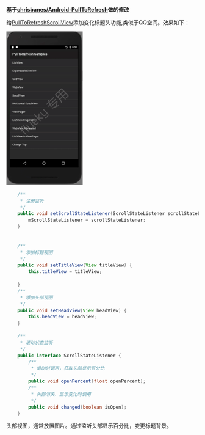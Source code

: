 **基于[chrisbanes/Android-PullToRefresh](https://github.com/chrisbanes/Android-PullToRefresh)做的修改**

给[PullToRefreshScrollView](https://github.com/flueky/Android-PullToRefresh/blob/studio/library/src/com/handmark/pulltorefresh/library/PullToRefreshScrollView.java)添加变化标题头功能,类似于QQ空间。效果如下：

<img src="Screenshot/changetop.gif" width="200"></img>


```java
    /**
     * 注册监听
     */
    public void setScrollStateListener(ScrollStateListener scrollStateListener) {
        mScrollStateListener = scrollStateListener;
    }


    /**
     * 添加标题视图
     */
    public void setTitleView(View titleView) {
        this.titleView = titleView;

    }
    /**
     * 添加头部视图
     */
    public void setHeadView(View headView) {
        this.headView = headView;
    }
    
    /**
     * 滚动状态监听
     */
    public interface ScrollStateListener {
        /**
         * 滑动时调用，获取头部显示百分比
         */
        public void openPercent(float openPercent);
        /**
         * 头部消失、显示变化时调用
         */
        public void changed(boolean isOpen);
    }
```

头部视图，通常放置图片。通过监听头部显示百分比，变更标题背景。


